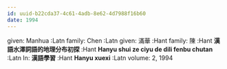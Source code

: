 ```yaml
---
id: uuid-b22cda37-4c61-4adb-8e62-4d7988f16b60
date: 1994
---
```


given: Manhua :Latn
family: Chen :Latn
given: 滿華 :Hant
family: 陳 :Hant
**漢語水澤詞語的地理分布初探** :Hant
**Hanyu shui ze ciyu de dili fenbu chutan** :Latn
In: 
**漢語學習** :Hant
**Hanyu xuexi** :Latn
volume: 2, 1994